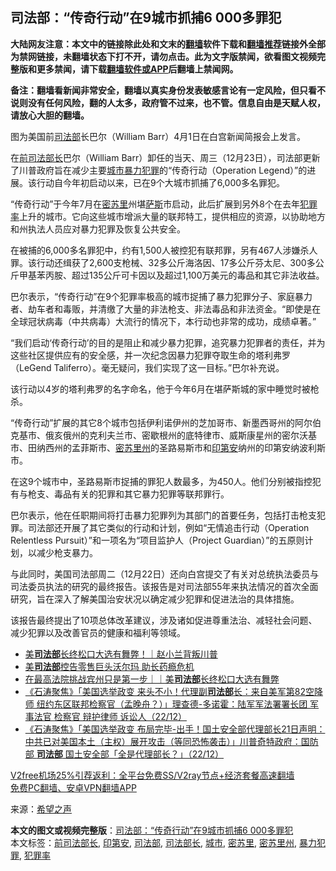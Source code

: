  <h2>司法部：“传奇行动”在9城市抓捕6 000多罪犯</h2> <p class="notice"><b>大陆网友注意：本文中的链接除此处和文末的<a href="https://github.com/bannedbook/fanqiang" >翻墙</a>软件下载和<a href="https://github.com/killgcd/justmysocks/blob/master/README.md">翻墙推荐</a>链接外全部为禁网链接，未翻墙状态下打不开，请勿点击。此为文字版禁闻，欲看图文视频完整版和更多禁闻，请下载<a href="https://github.com/bannedbook/fanqiang">翻墙软件或APP</a>后翻墙上禁闻网。</p><p>备注：翻墙看新闻非常安全，翻墙以真实身份发表敏感言论有一定风险，但只看不说则没有任何风险，翻的人太多，政府管不过来，也不管。信息自由是天赋人权，请放心大胆的翻墙。</b></p>  <div class="entry"> <p id="conimg">图为美国前<a href="https://www.bannedbook.org/bnews/tag/%e5%8f%b8%e6%b3%95%e9%83%a8/" class="st_tag internal_tag" rel="tag" title="标签 司法部 下的日志">司法部</a>长巴尔（William Barr）4月1日在白宫新闻简报会上发言。</p> <p>在<a href="https://www.bannedbook.org/bnews/tag/%E5%89%8D%E5%8F%B8%E6%B3%95%E9%83%A8%E9%95%BF/" class="st_tag internal_tag" rel="tag" title="标签 前司法部长 下的日志">前司法部长</a>巴尔（William Barr）卸任的当天、周三（12月23日），司法部更新了川普政府旨在减少主要<a href="https://www.bannedbook.org/bnews/tag/%E5%9F%8E%E5%B8%82/" class="st_tag internal_tag" rel="tag" title="标签 城市 下的日志">城市</a><a href="https://www.bannedbook.org/bnews/tag/%E6%9A%B4%E5%8A%9B%E7%8A%AF%E7%BD%AA/" class="st_tag internal_tag" rel="tag" title="标签 暴力犯罪 下的日志">暴力犯罪</a>的“传奇行动（Operation Legend）”的进展。该行动自今年初启动以来，已在9个大城市抓捕了6,000多名罪犯。</p> <p>“传奇行动”于今年7月在<a href="https://www.bannedbook.org/bnews/tag/%E5%AF%86%E8%8B%8F%E9%87%8C/" class="st_tag internal_tag" rel="tag" title="标签 密苏里 下的日志">密苏里</a>州堪<span class='wp_keywordlink'><a href="https://www.bannedbook.org/forum5/topic42.html" title="萨斯、诚信与自救" target="_blank">萨斯</a></span>市启动，此后扩展到另外8个在去年<a href="https://www.bannedbook.org/bnews/tag/%e7%8a%af%e7%bd%aa%e7%8e%87/" class="st_tag internal_tag" rel="tag" title="标签 犯罪率 下的日志">犯罪率</a>上升的城市。它向这些城市增派大量的联邦特工，提供相应的资源，以协助地方和州执法人员应对暴力犯罪及恢复公共安全。</p> <p>在被捕的6,000多名罪犯中，约有1,500人被控犯有联邦罪，另有467人涉嫌杀人罪。该行动还缉获了2,600支枪械、32多公斤海洛因、17多公斤芬太尼、300多公斤甲基苯丙胺、超过135公斤可卡因以及超过1,100万美元的毒品和其它非法收益。</p>  <p>巴尔表示，“传奇行动”在9个犯罪率极高的城市捉捕了暴力犯罪分子、家庭暴力者、劫车者和毒贩，并清缴了大量的非法枪支、非法毒品和非法资金。“即使是在全球冠状病毒（中共病毒）大流行的情况下，本行动也非常的成功，成绩卓著。”</p> <p>“我们启动‘传奇行动’的目的是阻止和减少暴力犯罪，追究暴力犯罪者的责任，并为这些社区提供应有的安全感，并一次纪念因暴力犯罪夺取生命的塔利弗罗（LeGend Taliferro）。毫无疑问，我们实现了这一目标。”巴尔补充说。</p> <p>该行动以4岁的塔利弗罗的名字命名，他于今年6月在堪萨斯城的家中睡觉时被枪杀。</p> <p>“传奇行动”扩展的其它8个城市包括伊利诺伊州的芝加哥市、新墨西哥州的阿尔伯克基市、俄亥俄州的克利夫兰市、密歇根州的底特律市、威斯康星州的密尔沃基市、田纳西州的孟菲斯市、<a href="https://www.bannedbook.org/bnews/tag/%E5%AF%86%E8%8B%8F%E9%87%8C%E5%B7%9E/" class="st_tag internal_tag" rel="tag" title="标签 密苏里州 下的日志">密苏里州</a>的圣路易斯市和<a href="https://www.bannedbook.org/bnews/tag/%E5%8D%B0%E7%AC%AC%E5%AE%89/" class="st_tag internal_tag" rel="tag" title="标签 印第安 下的日志">印第安</a>纳州的印第安纳波利斯市。</p>  <p>在这9个城市中，圣路易斯市捉捕的罪犯人数最多，为450人。他们分别被指控犯有与枪支、毒品有关的犯罪和其它暴力犯罪等联邦罪行。</p> <p>巴尔表示，他在任职期间将打击暴力犯罪列为其部门的首要任务，包括打击枪支犯罪。司法部还开展了其它类似的行动和计划，例如“无情追击行动（Operation Relentless Pursuit）”和一项名为“项目监护人（Project Guardian）”的五原则计划，以减少枪支暴力。</p> <p>与此同时，美国司法部周二（12月22日）还向白宫提交了有关对总统执法委员与司法委员执法的研究的最终报告。该报告是对司法部55年来执法情况的首次全面研究，旨在深入了解美国治安状况以确定减少犯罪和促进法治的具体措施。</p> <p>该报告最终提出了10项总体改革建议，涉及诸如促进尊重法治、减轻社会问题、减少犯罪以及改善官员的健康和福利等领域。</p>  <ul class='op-related-articles' title='相关阅读'> <li><a href='https://www.bannedbook.org/bnews/taiwannews/20201224/1453977.html' target='_blank'>美<b>司法部</b>长终松口大选有舞弊！｜赵小兰背叛川普</a></li> <li><a href='https://www.bannedbook.org/bnews/cnnews/20201223/1453394.html' target='_blank'>美<b>司法部</b>控告零售巨头沃尔玛 助长药瘾危机</a></li> <li><a href='https://www.bannedbook.org/bnews/taiwannews/20201223/1453311.html' target='_blank'>在最高法院挑战宾州只是第一步｜｜美<b>司法部</b>长终松口大选有舞弊</a></li> <li><a href='https://www.bannedbook.org/bnews/bannedvideo/20201223/1453121.html' target='_blank'>《石涛聚焦》「美国选举政变 来头不小！代理副<b>司法部</b>长：来自美军第82空降师 纽约东区联邦检察官（孟晚舟？）」理查德-多诺霍：陆军军法署署长团 军事法官 检察官 辩护律师 诉讼人（22/12）</a></li> <li><a href='https://www.bannedbook.org/bnews/bannedvideo/20201223/1453041.html' target='_blank'>《石涛聚焦》「美国选举政变 布局完毕-出手！国土安全部代理部长21日声明：中共已对美国本土（主权）展开攻击（等同恐怖袭击）」川普奇特政府：国防部 <b>司法部</b> 国土安全部「全是代理部长？」（22/12）</a></li> </ul> <p class="texttj"> <a href="https://github.com/bannedbook/fanqiang/wiki/V2ray%E6%9C%BA%E5%9C%BA" target="_blank">V2free机场25%引荐返利：全平台免费SS/V2ray节点+经济套餐高速翻墙</a><br/> <a href="https://github.com/bannedbook/fanqiang/wiki/%E7%A6%81%E9%97%BB%E7%BD%91%E5%AE%89%E5%8D%93%E7%BF%BB%E5%A2%99%E6%96%B0%E9%97%BBAPP" target="_blank">免费PC翻墙、安卓VPN翻墙APP</a></p><p> 来源：<span class='wp_keywordlink_affiliate'><a href="https://www.soundofhope.org" title="希望之声" target="_blank">希望之声</a></span> </p><a name='sharetosocial'></a>       <div><b>本文的图文或视频完整版</b>：<a href='https://www.bannedbook.org/bnews/cnnews/20201225/1454473.html'>司法部：“传奇行动”在9城市抓捕6 000多罪犯</a></div>  </div><!--END ENTRY--> <div class="postfooter"> <div>本文标签：<a href="https://www.bannedbook.org/bnews/tag/%E5%89%8D%E5%8F%B8%E6%B3%95%E9%83%A8%E9%95%BF/" rel="tag">前司法部长</a>, <a href="https://www.bannedbook.org/bnews/tag/%E5%8D%B0%E7%AC%AC%E5%AE%89/" rel="tag">印第安</a>, <a href="https://www.bannedbook.org/bnews/tag/%e5%8f%b8%e6%b3%95%e9%83%a8/" rel="tag">司法部</a>, <a href="https://www.bannedbook.org/bnews/tag/%e5%8f%b8%e6%b3%95%e9%83%a8%e9%95%bf/" rel="tag">司法部长</a>, <a href="https://www.bannedbook.org/bnews/tag/%E5%9F%8E%E5%B8%82/" rel="tag">城市</a>, <a href="https://www.bannedbook.org/bnews/tag/%E5%AF%86%E8%8B%8F%E9%87%8C/" rel="tag">密苏里</a>, <a href="https://www.bannedbook.org/bnews/tag/%E5%AF%86%E8%8B%8F%E9%87%8C%E5%B7%9E/" rel="tag">密苏里州</a>, <a href="https://www.bannedbook.org/bnews/tag/%E6%9A%B4%E5%8A%9B%E7%8A%AF%E7%BD%AA/" rel="tag">暴力犯罪</a>, <a href="https://www.bannedbook.org/bnews/tag/%e7%8a%af%e7%bd%aa%e7%8e%87/" rel="tag">犯罪率</a></div>  </div><!--END POSTFOOTER--> 